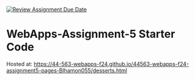 [![Review Assignment Due Date](https://classroom.github.com/assets/deadline-readme-button-22041afd0340ce965d47ae6ef1cefeee28c7c493a6346c4f15d667ab976d596c.svg)](https://classroom.github.com/a/Fgj5xuSQ)
# WebApps-Assignment-5 Starter Code

Hosted at: https://44-563-webapps-f24.github.io/44563-webapps-f24-assignment5-pages-Blhamon055/desserts.html
